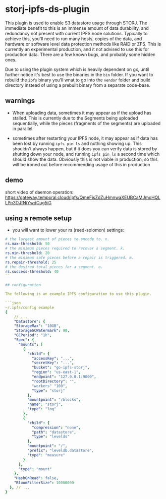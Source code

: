# storj-ipfs-ds-plugin


This plugin is used to enable S3 datastore usage through STORJ. The immediate benefit to this is an immense amount of data durability, and redundancy not present with current IPFS node solutions. Typically to achieve this, you'll need to run many hosts, copies of the data, and hardware or software level data protection methods like RAID or ZFS. This is currently an experimental production, and it not advised to use this for production data. There are a few known bugs, and probably some hidden ones.

Due to using the plugin system which is heavily dependent on gx, until further notice it's best to use the binaries in the `bin` folder. If you want to rebuild the `ipfs` binary you'll wnat to go into the `vendor` folder and build directory instead of using a prebuilt binary from a separate code-base.

## warnings

* When uploading data, sometimes it may appear as if the upload has stalled. This is currently due to the Segments being uploaded sequentially, while the pieces (fragments of the segments) are uploaded in parallel.

* sometimes after restarting your IPFS node, it may appear as if data has been lost by running `ipfs pin ls` and nothing showing up. This shouldn't always happen, but if it does you can verify data is stored by shutting down your node, and running `ipfs pin ls` a second time which should show the data. Obviously this is not viable in production, so this will be ironed out before recommending usage of this in production

## demo 

short video of daemon operation:
https://gateway.temporal.cloud/ipfs/QmeFisZdZuHmnwaXEUBCaMJmoHQLLPn3DJfNiYwdCug5iG

## using a remote setup

* you will want to lower your rs (reed-solomon) settings:

```yaml
# the largest amount of pieces to encode to. n.
rs.max-threshold: 50
# the minimum pieces required to recover a segment. k.
rs.min-threshold: 20
# the minimum safe pieces before a repair is triggered. m.
rs.repair-threshold: 25
# the desired total pieces for a segment. o.
rs.success-threshold: 40
``

## configuration

The following is an example IPFS configuration to use this plugin.

```json
~/.ipfs/config example
{
    // ...
    "Datastore": {
    "StorageMax": "10GB",
    "StorageGCWatermark": 90,
    "GCPeriod": "1h",
    "Spec": {
      "mounts": [
        {
          "child": {
            "accessKey": "...",
            "secretKey": "...",
            "bucket": "go-ipfs-storj",
            "region": "us-east-1",
            "endpoint": "127.0.0.1:9000",
            "rootDirectory": "",
            "workers" "100",
            "type": "storj"
          },
          "mountpoint": "/blocks",
          "name": "storj",
          "type": "log"
        },
        {
          "child": {
            "compression": "none",
            "path": "datastore",
            "type": "levelds"
          },
          "mountpoint": "/",
          "prefix": "leveldb.datastore",
          "type": "measure"
        }
      ],
      "type": "mount"
    },
    "HashOnRead": false,
    "BloomFilterSize": 10000000
  }, // ...
}
```
